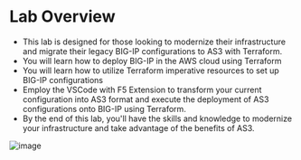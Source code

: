 
Lab Overview
============

- This lab is designed for those looking to modernize their infrastructure and migrate their legacy BIG-IP configurations to AS3 with Terraform. 
- You will learn how to deploy BIG-IP in the AWS cloud using Terraform 
- You will learn how to utilize Terraform imperative resources to set up BIG-IP configurations
- Employ the VSCode with F5 Extension to transform your current configuration into AS3 format and execute the deployment of AS3 configurations onto BIG-IP using Terraform.
- By the end of this lab, you'll have the skills and knowledge to modernize your infrastructure and take advantage of the benefits of AS3.

![image](https://github.com/f5businessdevelopment/bigipworkshop/assets/13858248/37354055-ff8e-408b-b829-436b8771fc4c)


